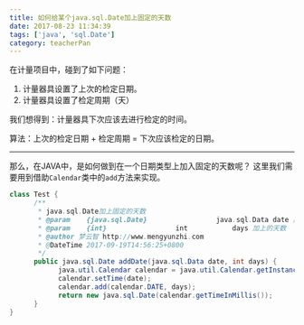 ```yaml
---
title: 如何给某个java.sql.Date加上固定的天数
date: 2017-08-23 11:34:39
tags: ['java', 'sql.Date']
category: teacherPan
---
```

在计量项目中，碰到了如下问题：
1. 计量器具设置了上次的检定日期。
2. 计量器具设置了检定周期（天）

我们想得到：计量器具下次应该去进行检定的时间。

算法：上次的检定日期 + 检定周期 = 下次应该检定的日期。
<!-- more  -->
<hr />

那么，在JAVA中，是如何做到在一个日期类型上加入固定的天数呢？
这里我们需要用到借助`Calendar`类中的`add`方法来实现。
```java
class Test {
      /**
       * java.sql.Date加上固定的天数
       * @param    {java.sql.Date}                 java.sql.Data date 原始日期
       * @param    {int}                 int           days 加上的天数
       * @author 梦云智 http://www.mengyunzhi.com
       * @DateTime 2017-09-19T14:56:25+0800
       */
      public java.sql.Date addDate(java.sql.Data date, int days) {
            java.util.Calendar calendar = java.util.Calendar.getInstance();   // 实例化
            calendar.setTime(date);                                           // 设置日期
            calendar.add(calendar.DATE, days);                                // 与 天数 相加
            return new java.sql.Date(calendar.getTimeInMillis());             // 使用calendar.getTimeInMillis()实例化java.sql.Date
      }
}
            
```



